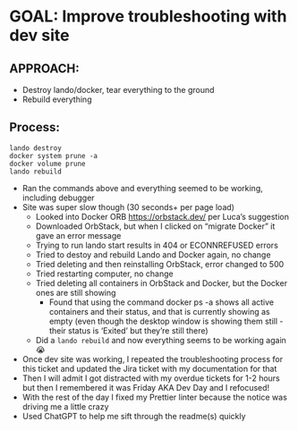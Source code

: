 # GOAL: Improve troubleshooting with dev site

## APPROACH:
- Destroy lando/docker, tear everything to the ground
- Rebuild everything

## Process:
```CLI
lando destroy
docker system prune -a
docker volume prune
lando rebuild
```

- Ran the commands above and everything seemed to be working, including debugger
- Site was super slow though (30 seconds+ per page load)
  - Looked into Docker ORB https://orbstack.dev/ per Luca’s suggestion
  - Downloaded OrbStack, but when I clicked on “migrate Docker” it gave an error message
  - Trying to run lando start results in 404 or ECONNREFUSED errors
  - Tried to destoy and rebuild Lando and Docker again, no change
  - Tried deleting and then reinstalling OrbStack, error changed to 500  
  - Tried restarting computer, no change
  - Tried deleting all containers in OrbStack and Docker, but the Docker ones are still showing
    - Found that using the command docker ps -a shows all active containers and their status, and that is currently showing as empty (even though the desktop window is showing them still - their status is ‘Exited’ but they’re still there)
  - Did a `lando rebuild` and now everything seems to be working again 😭 
- Once dev site was working, I repeated the troubleshooting process for this ticket and updated the Jira ticket with my documentation for that
- Then I will admit I got distracted with my overdue tickets for 1-2 hours but then I remembered it was Friday AKA Dev Day and I refocused!
- With the rest of the day I fixed my Prettier linter because the notice was driving me a little crazy
- Used ChatGPT to help me sift through the readme(s) quickly 

